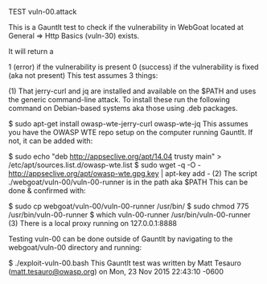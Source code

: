 TEST vuln-00.attack

This is a Gauntlt test to check if the vulnerability in WebGoat located at General => Http Basics (vuln-30) exists.

It will return a

1 (error) if the vulnerability is present
0 (success) if the vulnerability is fixed (aka not present)
This test assumes 3 things:

(1) That jerry-curl and jq are installed and available on the $PATH and uses the generic command-line attack. To install these run the following command on Debian-based systems aka those using .deb packages.

$ sudo apt-get install owasp-wte-jerry-curl owasp-wte-jq
This assumes you have the OWASP WTE repo setup on the computer running Gauntlt. If not, it can be added with:

$ sudo echo "deb http://appseclive.org/apt/14.04 trusty main" > /etc/apt/sources.list.d/owasp-wte.list
$ sudo wget -q -O - http://appseclive.org/apt/owasp-wte.gpg.key | apt-key add -
(2) The script ./webgoat/vuln-00/vuln-00-runner is in the path aka $PATH This can be done & confirmed with:

$ sudo cp webgoat/vuln-00/vuln-00-runner /usr/bin/
$ sudo chmod 775 /usr/bin/vuln-00-runner 
$ which vuln-00-runner
/usr/bin/vuln-00-runner
(3) There is a local proxy running on 127.0.0.1:8888

Testing vuln-00 can be done outside of Gauntlt by navigating to the webgoat/vuln-00 directory and running:

$ ./exploit-vuln-00.bash
This Gauntlt test was written by Matt Tesauro (matt.tesauro@owasp.org) on Mon, 23 Nov 2015 22:43:10 -0600
